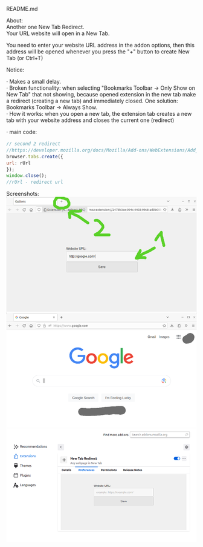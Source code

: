 README.md

About:  
Another one New Tab Redirect.  
Your URL website will open in a New Tab.  

You need to enter your website URL address in the addon options, then this address will be opened whenever you press the "+" button to create New Tab (or Ctrl+T)  


Notice:  

· Makes a small delay.  
· Broken functionality: when selecting "Bookmarks Toolbar -> Only Show on New Tab" that not showing, because opened extension in the new tab make a redirect (creating a new tab) and immediately closed. One solution: Bookmarks Toolbar -> Always Show.  
· How it works: when you open a new tab, the extension tab creates a new tab with your website address and closes the current one (redirect)  

· main code:
<!-- code -->
```javascript
// second 2 redirect
//https://developer.mozilla.org/docs/Mozilla/Add-ons/WebExtensions/Add_a_button_to_the_toolbar
browser.tabs.create({
url: rUrl
});
window.close();
//rUrl - redirect url
```

Screenshots:
![screenshot](screenshot.png)
![screenshot2](screenshot2.png)
![screenshot3](screenshot3.png)






